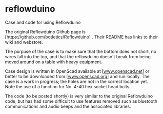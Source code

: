 # reflowduino
Case and code for using Reflowduino

The original Reflowduino Github page is [https://github.com/botletics/Reflowduino] .  Their README has links to their wiki and webstore.

The purpuse of the case is to make sure that the bottom does not short, no wires fall into the top, and that the reflowduino doesn't break from being moved around on a table with heavy equipment.  

Case design is written in OpenScad available at [www.openscad.net] or better to be downloaded from [www.openscad.org] and run locally.  The case is a work in progress; the holes are not in the correct location yet.  Note the use of a function for No. 4-40 hex socket head bolts.

The code (to be posted shortly) is very similar to the original Reflowduino code, but has had some difficult to use features removed such as bluetooth communications and audio beeps and the associated libraries.


